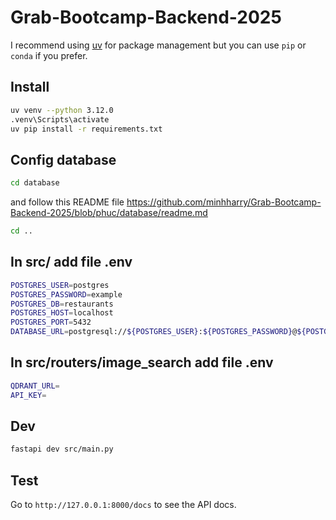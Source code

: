 # Grab-Bootcamp-Backend-2025

I recommend using [uv](https://github.com/astral-sh/uv) for package management but you can use `pip` or `conda` if you prefer.


## Install

```bash
uv venv --python 3.12.0
.venv\Scripts\activate
uv pip install -r requirements.txt
```
## Config database
```bash
cd database
```
and follow this README file https://github.com/minhharry/Grab-Bootcamp-Backend-2025/blob/phuc/database/readme.md
```bash
cd ..
```
## In src/ add file .env
```bash
POSTGRES_USER=postgres
POSTGRES_PASSWORD=example
POSTGRES_DB=restaurants
POSTGRES_HOST=localhost
POSTGRES_PORT=5432
DATABASE_URL=postgresql://${POSTGRES_USER}:${POSTGRES_PASSWORD}@${POSTGRES_HOST}:${POSTGRES_PORT}/${POSTGRES_DB}
```

## In src/routers/image_search add file .env
```bash
QDRANT_URL=
API_KEY=
```
## Dev

```bash
fastapi dev src/main.py
```

## Test

Go to `http://127.0.0.1:8000/docs` to see the API docs.